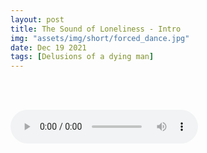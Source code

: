 ```yaml
---
layout: post
title: The Sound of Loneliness - Intro
img: "assets/img/short/forced_dance.jpg"
date: Dec 19 2021
tags: [Delusions of a dying man]
---
```

  
<br><br>
<div align="left">

<audio controls autostart="true">
  <source src="assets/Loneliness.ogg" type="audio/ogg">
  <source src="assets/Loneliness.mp3" type="audio/mpeg">
Your browser does not support the audio element.
</audio>
  
</div>
<br><br>
<br><br>
<br><br>
<br><br>
<br><br>
<br><br> 
